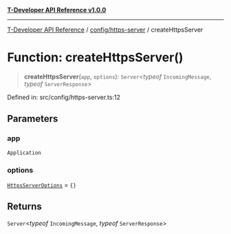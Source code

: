 [**T-Developer API Reference v1.0.0**](../../../README.md)

***

[T-Developer API Reference](../../../modules.md) / [config/https-server](../README.md) / createHttpsServer

# Function: createHttpsServer()

> **createHttpsServer**(`app`, `options`): `Server`\<*typeof* `IncomingMessage`, *typeof* `ServerResponse`\>

Defined in: src/config/https-server.ts:12

## Parameters

### app

`Application`

### options

[`HttpsServerOptions`](../interfaces/HttpsServerOptions.md) = `{}`

## Returns

`Server`\<*typeof* `IncomingMessage`, *typeof* `ServerResponse`\>
